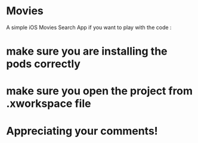 # Movies
A simple iOS Movies Search App
if you want to play with the code :
# make sure you are installing the pods correctly
# make sure you open the project from .xworkspace file
# Appreciating your comments!
